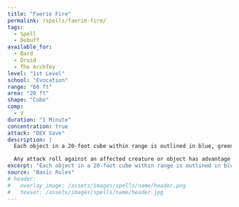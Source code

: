 ```yaml
---
title: "Faerie Fire"
permalink: /spells/faerie-fire/
tags:
  - Spell
  - Debuff
available_for:
  - Bard
  - Druid
  - The Archfey
level: "1st Level"
school: "Evocation"
range: "60 ft"
area: "20 ft"
shape: "Cube"
comp:
  - V
duration: "1 Minute"
concentration: true
attack: "DEX Save"
description: |
  Each object in a 20-foot cube within range is outlined in blue, green, or violet light (your choice). Any creature in the area when the spell is cast is also outlined in light if it fails a Dexterity saving throw. For the duration, objects and affected creatures shed dim light in a 10-foot radius.

  Any attack roll against an affected creature or object has advantage if the attacker can see it, and the affected creature or object can't benefit from being [invisible](/rules/conditions/invisible/).
excerpt: "Each object in a 20-foot cube within range is outlined in blue, green, or violet light (your choice)."
source: "Basic Rules"
# header:
#   overlay_image: /assets/images/spells/name/header.png
#   teaser: /assets/images/spells/name/header.jpg
---
```


